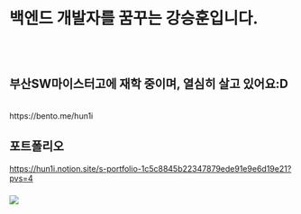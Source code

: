 <h1>백엔드 개발자를 꿈꾸는 강승훈입니다.</h1>
<br><br>
<h2>부산SW마이스터고에 재학 중이며, 열심히 살고 있어요:D</h2><br> 
https://bento.me/hun1i


## 포트폴리오
https://hun1i.notion.site/s-portfolio-1c5c8845b22347879ede91e9e6d19e21?pvs=4

<h3><a href="https://www.instagram.com/s.hoon__e/"><img src="https://img.shields.io/badge/Instagram-F557DA?style=flat-square&logo=instagram&logoColor=white"></a></h3> 



   
  
 
 
  
